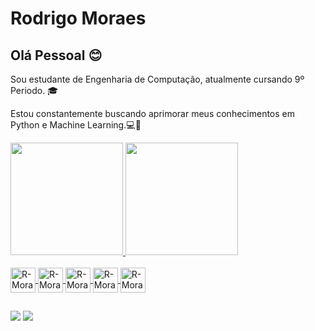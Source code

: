 # Rodrigo Moraes


## Olá Pessoal :blush:
Sou estudante de Engenharia de Computação, atualmente cursando 9º Periodo. :mortar_board:

Estou constantemente buscando aprimorar meus conhecimentos em Python e Machine Learning.:computer::muscle:
<div>
  <a href='https://github.com/R-Moraes'>
  <img height="180em" src="https://github-readme-stats.vercel.app/api?username=R-Moraes&show_icons=true&theme=dracula&include_all_commits=true&count_private=true"/>
  <img height="180em" src="https://github-readme-stats.vercel.app/api/top-langs/?username=R-Moraes&layout=compact&langs_count=16&theme=dracula"/>
</div>

<div style="display: inline_block"><br>
  <img align="center" alt="R-Moraes-Python" height="40" width="40" src="https://raw.githubusercontent.com/jmnote/z-icons/master/svg/python.svg"/>
  <img align="center" alt="R-Moraes-JS" height="40" width="40" src="https://raw.githubusercontent.com/jmnote/z-icons/master/svg/javascript.svg"/>
  <img align="center" alt="R-Moraes-Node" height="40" width="40" src="https://cdn.jsdelivr.net/gh/devicons/devicon/icons/nodejs/nodejs-original.svg"/>
  <img align="center" alt="R-Moraes-html" height="40" width="40" src="https://cdn.jsdelivr.net/gh/devicons/devicon/icons/html5/html5-original.svg"/>
  <img align="center" alt="R-Moraes-css" height="40" width="40" src="https://cdn.jsdelivr.net/gh/devicons/devicon/icons/css3/css3-original.svg"/>
</div>

##  

<div>
  <a href="mailto:contato@igo.moraes07"><img src="https://img.shields.io/badge/Gmail-D14836?style=for-the-badge&logo=gmail&logoColor=white" target="_blank"/></a>
  <a href="https://www.linkedin.com/in/rodrigo-moraes-041455198/"><img src="https://img.shields.io/badge/LinkedIn-0077B5?style=for-the-badge&logo=linkedin&logoColor=white" target="_blank"/></a>
</div>

